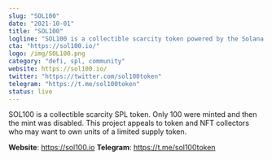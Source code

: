 ```yaml
---
slug: "SOL100"
date: "2021-10-01"
title: "SOL100"
logline: "SOL100 is a collectible scarcity token powered by the Solana blockchain."
cta: "https://sol100.io/"
logo: /img/SOL100.png
category: "defi, spl, community"
website: https://sol100.io/
twitter: "https://twitter.com/sol100token"
telegram: "https://t.me/sol100token"
status: live
---
```


SOL100 is a collectible scarcity SPL token. Only 100 were minted and then the mint was disabled. This project appeals to token and NFT collectors who may want to own units of a limited supply token.

<b>Website</b>: https://sol100.io
<b>Telegram</b>: https://t.me/sol100token